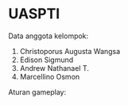 # UASPTI
Data anggota kelompok:
1. Christoporus Augusta Wangsa
2. Edison Sigmund
3. Andrew Nathanael T.
4. Marcellino Osmon

Aturan gameplay:
